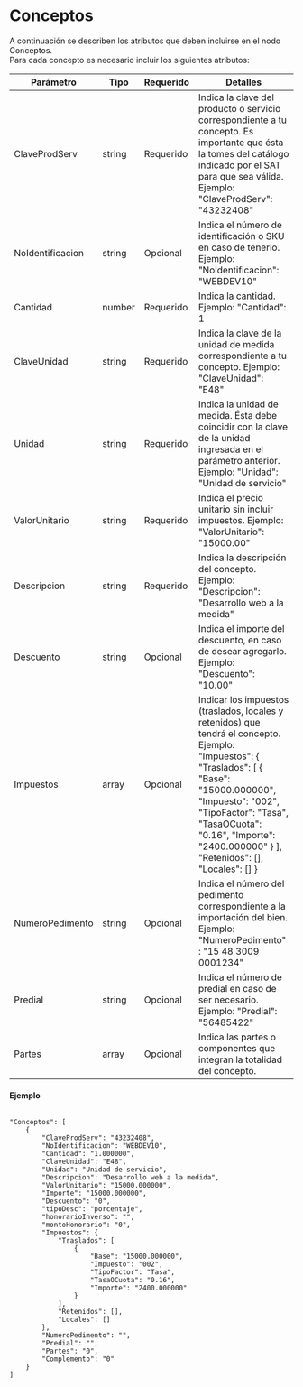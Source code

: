 #  Conceptos
A continuación se describen los atributos que deben incluirse en el nodo Conceptos.  
Para cada concepto es necesario incluir los siguientes atributos:

<table>
    <thead>
        <tr>
            <th>Parámetro</th>
            <th>Tipo</th>
            <th>Requerido</th>
            <th>Detalles</th>
        </tr>
    <thead>
    <tbody>
        <tr>
            <td>ClaveProdServ</td>
            <td>string</td>
            <td>Requerido</td>
            <td>Indica la clave del producto o servicio correspondiente a tu concepto. Es importante que ésta la tomes del catálogo indicado por el SAT para que sea válida.
            Ejemplo: "ClaveProdServ": "43232408"</td>
        </tr>
        <tr>
            <td>NoIdentificacion</td>
            <td>string</td>
            <td>Opcional</td>
            <td>Indica el número de identificación o SKU en caso de tenerlo.
            Ejemplo: "NoIdentificacion": "WEBDEV10"</td>
        </tr>
        <tr>
            <td>Cantidad</td>
            <td>number</td>
            <td>Requerido</td>
            <td>Indica la cantidad.
            Ejemplo: "Cantidad": 1</td>
        </tr>
        <tr>
            <td>ClaveUnidad</td>
            <td>string</td>
            <td>Requerido</td>
            <td>Indica la clave de la unidad  de medida correspondiente a tu concepto.
            Ejemplo: "ClaveUnidad": "E48"</td>
        </tr>
        <tr>
            <td>Unidad</td>
            <td>string</td>
            <td>Requerido</td>
            <td>Indica la unidad de medida. Ésta debe coincidir con la clave de la unidad ingresada en el parámetro anterior.
            Ejemplo: "Unidad": "Unidad de servicio"</td>
        </tr>
        <tr>
            <td>ValorUnitario</td>
            <td>string</td>
            <td>Requerido</td>
            <td>Indica el precio unitario sin incluir impuestos.
            Ejemplo: "ValorUnitario": "15000.00"</td>
        </tr>
        <tr>
            <td>Descripcion</td>
            <td>string</td>
            <td>Requerido</td>
            <td>Indica la descripción del concepto.
            Ejemplo: "Descripcion": "Desarrollo web a la medida"</td>
        </tr>
        <tr>
            <td>Descuento</td>
            <td>string</td>
            <td>Opcional</td>
            <td>Indica el importe del descuento, en caso de desear agregarlo.
            Ejemplo: "Descuento": "10.00"</td>
        </tr>
        <tr>
            <td>Impuestos</td>
            <td>array</td>
            <td>Opcional</td>
            <td>Indicar los impuestos (traslados, locales y retenidos) que tendrá el concepto.
            Ejemplo: "Impuestos": {
                "Traslados": [
                    {
                        "Base": "15000.000000",
                        "Impuesto": "002",
                        "TipoFactor": "Tasa",
                        "TasaOCuota": "0.16",
                        "Importe": "2400.000000"
                    }
                ],
                "Retenidos": [],
                "Locales": []
            }</td>
        </tr>
        <tr>
            <td>NumeroPedimento</td>
            <td>string</td>
            <td>Opcional</td>
            <td>Indica el número del pedimento correspondiente a la importación del bien.
            Ejemplo: "NumeroPedimento" : "15 48 3009 0001234"</td>
        </tr>
        <tr>
            <td>Predial</td>
            <td>string</td>
            <td>Opcional</td>
            <td>Indica el número de predial en caso de ser necesario.
            Ejemplo: "Predial": "56485422"</td>
        </tr>
        <tr>
            <td>Partes</td>
            <td>array</td>
            <td>Opcional</td>
            <td>Indica las partes o componentes que integran la totalidad del concepto.</td>
        </tr>
    </tbody>
</table>


#### Ejemplo

```

"Conceptos": [
    {
        "ClaveProdServ": "43232408",
        "NoIdentificacion": "WEBDEV10",
        "Cantidad": "1.000000",
        "ClaveUnidad": "E48",
        "Unidad": "Unidad de servicio",
        "Descripcion": "Desarrollo web a la medida",
        "ValorUnitario": "15000.000000",
        "Importe": "15000.000000",
        "Descuento": "0",
        "tipoDesc": "porcentaje",
        "honorarioInverso": "",
        "montoHonorario": "0",
        "Impuestos": {
            "Traslados": [
                {
                    "Base": "15000.000000",
                    "Impuesto": "002",
                    "TipoFactor": "Tasa",
                    "TasaOCuota": "0.16",
                    "Importe": "2400.000000"
                }
            ],
            "Retenidos": [],
            "Locales": []
        },
        "NumeroPedimento": "",
        "Predial": "",
        "Partes": "0",
        "Complemento": "0"
    }
]

```
